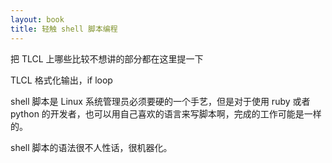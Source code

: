 ```yaml
---
layout: book
title: 轻触 shell 脚本编程
---
```


把 TLCL 上哪些比较不想讲的部分都在这里提一下

TLCL  格式化输出，if loop

shell 脚本是 Linux 系统管理员必须要硬的一个手艺，但是对于使用 ruby 或者 python 的开发者，也可以用自己喜欢的语言来写脚本啊，完成的工作可能是一样的。

shell 脚本的语法很不人性话，很机器化。